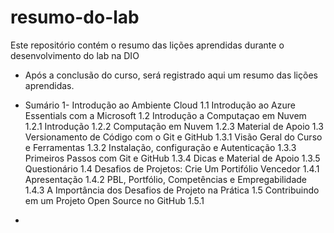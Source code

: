 # resumo-do-lab
Este repositório contém o resumo das lições aprendidas durante o desenvolvimento do lab na DIO

- Após a conclusão do curso, será registrado aqui um resumo das lições aprendidas.

- Sumário
  1- Introdução ao Ambiente Cloud
    1.1 Introdução ao Azure Essentials com a Microsoft
    1.2 Introdução a Computaçao em Nuvem
      1.2.1 Introdução
      1.2.2 Computação em Nuvem
      1.2.3 Material de Apoio
    1.3 Versionamento de Código com o Git e GitHub
      1.3.1 Visão Geral do Curso e Ferramentas
      1.3.2 Instalação, configuração e Autenticação
      1.3.3 Primeiros Passos com Git e GitHub
      1.3.4 Dicas e Material de Apoio
      1.3.5 Questionário
    1.4 Desafios de Projetos: Crie Um Portifólio Vencedor
      1.4.1 Apresentação
      1.4.2 PBL, Portfólio, Competências e Empregabilidade
      1.4.3 A Importância dos Desafios de Projeto na Prática
    1.5 Contribuindo em um Projeto Open Source no GitHub
      1.5.1 
- 
